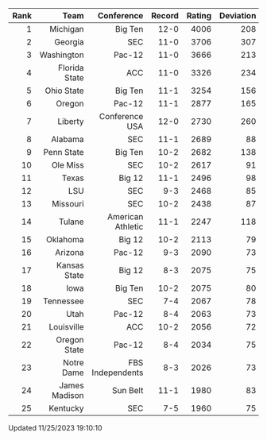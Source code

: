 | Rank  | Team                 | Conference           | Record   | Rating | Deviation |
| ---:  | ---:                 | ---:                 | ---:     | ---:   | ---:      |
| 1     | Michigan             | Big Ten              | 12-0     | 4006   | 208       |
| 2     | Georgia              | SEC                  | 11-0     | 3706   | 307       |
| 3     | Washington           | Pac-12               | 11-0     | 3666   | 213       |
| 4     | Florida State        | ACC                  | 11-0     | 3326   | 234       |
| 5     | Ohio State           | Big Ten              | 11-1     | 3254   | 156       |
| 6     | Oregon               | Pac-12               | 11-1     | 2877   | 165       |
| 7     | Liberty              | Conference USA       | 12-0     | 2730   | 260       |
| 8     | Alabama              | SEC                  | 11-1     | 2689   | 88        |
| 9     | Penn State           | Big Ten              | 10-2     | 2682   | 138       |
| 10    | Ole Miss             | SEC                  | 10-2     | 2617   | 91        |
| 11    | Texas                | Big 12               | 11-1     | 2496   | 98        |
| 12    | LSU                  | SEC                  | 9-3      | 2468   | 85        |
| 13    | Missouri             | SEC                  | 10-2     | 2438   | 87        |
| 14    | Tulane               | American Athletic    | 11-1     | 2247   | 118       |
| 15    | Oklahoma             | Big 12               | 10-2     | 2113   | 79        |
| 16    | Arizona              | Pac-12               | 9-3      | 2090   | 73        |
| 17    | Kansas State         | Big 12               | 8-3      | 2075   | 75        |
| 18    | Iowa                 | Big Ten              | 10-2     | 2075   | 80        |
| 19    | Tennessee            | SEC                  | 7-4      | 2067   | 78        |
| 20    | Utah                 | Pac-12               | 8-4      | 2063   | 73        |
| 21    | Louisville           | ACC                  | 10-2     | 2056   | 72        |
| 22    | Oregon State         | Pac-12               | 8-4      | 2034   | 75        |
| 23    | Notre Dame           | FBS Independents     | 8-3      | 2026   | 73        |
| 24    | James Madison        | Sun Belt             | 11-1     | 1980   | 83        |
| 25    | Kentucky             | SEC                  | 7-5      | 1960   | 75        |

Updated 11/25/2023 19:10:10
